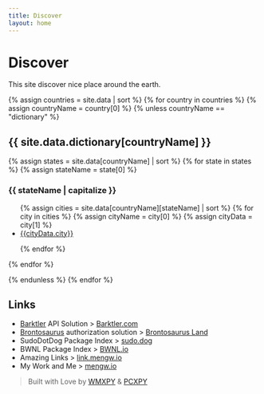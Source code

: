 ```yaml
---
title: Discover
layout: home
---
```


# Discover

This site discover nice place around the earth.

{% assign countries = site.data | sort %}
{% for country in countries %}
{% assign countryName = country[0] %}
{% unless countryName == "dictionary" %}

## {{ site.data.dictionary[countryName] }}

{% assign states = site.data[countryName] | sort %}
{% for state in states %}
{% assign stateName = state[0] %}

### {{ stateName | capitalize }}

<ul>
{% assign cities = site.data[countryName][stateName] | sort %}
{% for city in cities %}
{% assign cityName = city[0] %}
{% assign cityData = city[1] %}

<li>   
<a href="./{{countryName}}/{{stateName}}/{{cityName}}">{{cityData.city}}</a>
</li>

{% endfor %}
</ul>

{% endfor %}

{% endunless %}
{% endfor %}

## Links

-   [Barktler](https://github.com/Barktler) API Solution > [Barktler.com](//barktler.com)
-   [Brontosaurus](https://github.com/SudoDotDog/Brontosaurus) authorization solution > [Brontosaurus Land](https://brontosaurus.land)
-   SudoDotDog Package Index > [sudo.dog](https://sudo.dog)
-   BWNL Package Index > [BWNL.io](https://bwnl.io)
-   Amazing Links > [link.mengw.io](https://link.mengw.io)
-   My Work and Me > [mengw.io](https://mengw.io)

> Built with Love by [WMXPY](//github.com/WMXPY) & [PCXPY](//github.com/PCXPY)
